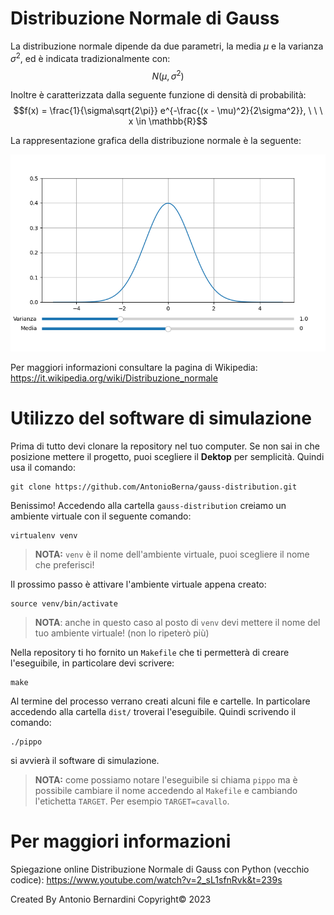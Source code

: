# Distribuzione Normale di Gauss

La distribuzione normale dipende da due parametri, la media $\mu$ e la varianza $\sigma^2$, ed è indicata tradizionalmente con: $$N(\mu, \sigma^2)$$

Inoltre è caratterizzata dalla seguente funzione di densità di probabilità: $$f(x) = \frac{1}{\sigma\sqrt{2\pi}} e^{-\frac{(x - \mu)^2}{2\sigma^2}}, \ \ \ x \in \mathbb{R}$$

La rappresentazione grafica della distribuzione normale è la seguente:

<p align="center">
	<img src="imgs/Figure_1.png" width="600">
</p>

Per maggiori informazioni consultare la pagina di Wikipedia: https://it.wikipedia.org/wiki/Distribuzione_normale

# Utilizzo del software di simulazione

Prima di tutto devi clonare la repository nel tuo computer.
Se non sai in che posizione mettere il progetto, puoi scegliere il **Dektop** per semplicità.
Quindi usa il comando:

```shell
git clone https://github.com/AntonioBerna/gauss-distribution.git
```

Benissimo! Accedendo alla cartella ```gauss-distribution``` creiamo un ambiente virtuale con il seguente comando:

```shell
virtualenv venv
```

> **NOTA:** ```venv``` è il nome dell'ambiente virtuale, puoi scegliere il nome che preferisci!

Il prossimo passo è attivare l'ambiente virtuale appena creato:

```shell
source venv/bin/activate
```

>**NOTA**: anche in questo caso al posto di ```venv``` devi mettere il nome del tuo ambiente virtuale! (non lo ripeterò più)

Nella repository ti ho fornito un ```Makefile``` che ti permetterà di creare l'eseguibile, in particolare devi scrivere:

```shell
make
```

Al termine del processo verrano creati alcuni file e cartelle.
In particolare accedendo alla cartella ```dist/``` troverai l'eseguibile. Quindi scrivendo il comando:

```shell
./pippo
```

si avvierà il software di simulazione.

> **NOTA:** come possiamo notare l'eseguibile si chiama ```pippo``` ma è possibile cambiare il nome accedendo al ```Makefile``` e cambiando l'etichetta ```TARGET```. Per esempio ```TARGET=cavallo```.

# Per maggiori informazioni

Spiegazione online Distribuzione Normale di Gauss con Python (vecchio codice): https://www.youtube.com/watch?v=2_sL1sfnRvk&t=239s



Created By Antonio Bernardini Copyright© 2023
